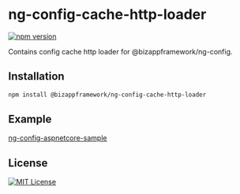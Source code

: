 ng-config-cache-http-loader
=====================

[![npm version](https://badge.fury.io/js/%40bizappframework%2Fng-config-cache-http-loader.svg)](https://badge.fury.io/js/%40bizappframework%2Fng-config-cache-http-loader)

Contains config cache http loader for @bizappframework/ng-config.

Installation
---------------

```bash
npm install @bizappframework/ng-config-cache-http-loader
```

Example
---------------

[ng-config-aspnetcore-sample](https://github.com/BizAppFramework/ng-config/tree/master/samples/ng-config-aspnetcore-sample)

License
---------------

[![MIT License](https://img.shields.io/badge/license-MIT-blue.svg?style=flat)](/LICENSE)
